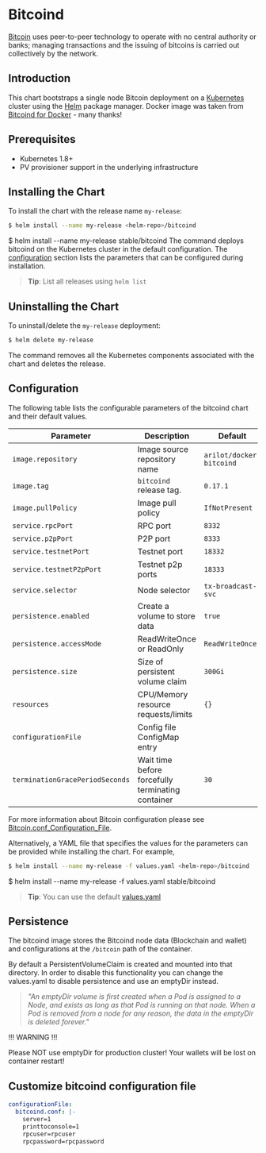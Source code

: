 # Bitcoind

[Bitcoin](https://bitcoin.org/) uses peer-to-peer technology to operate with no central authority or banks;
managing transactions and the issuing of bitcoins is carried out collectively by the network.

## Introduction

This chart bootstraps a single node Bitcoin deployment on a [Kubernetes](http://kubernetes.io) cluster using the [Helm](https://helm.sh) package manager.
Docker image was taken from [Bitcoind for Docker](https://github.com/kylemanna/docker-bitcoind) - many thanks!

## Prerequisites

- Kubernetes 1.8+
- PV provisioner support in the underlying infrastructure

## Installing the Chart

To install the chart with the release name `my-release`:

```bash
$ helm install --name my-release <helm-repo>/bitcoind
```

$ helm install --name my-release stable/bitcoind
The command deploys bitcoind on the Kubernetes cluster in the default configuration.
The [configuration](#configuration) section lists the parameters that can be configured during installation.

> **Tip**: List all releases using `helm list`

## Uninstalling the Chart

To uninstall/delete the `my-release` deployment:

```bash
$ helm delete my-release
```

The command removes all the Kubernetes components associated with the chart and deletes the release.

## Configuration

The following table lists the configurable parameters of the bitcoind chart and their default values.

Parameter                 	 	| Description                        				| Default
------------------------------- | ------------------------------------------------- | ----------------------------------------------------------
`image.repository`         		| Image source repository name       				| `arilot/docker-bitcoind`
`image.tag`                		| `bitcoind` release tag.            				| `0.17.1`
`image.pullPolicy`         		| Image pull policy                  				| `IfNotPresent`
`service.rpcPort`          		| RPC port                           				| `8332`
`service.p2pPort`          		| P2P port                           				| `8333`
`service.testnetPort`      		| Testnet port                       				| `18332`
`service.testnetP2pPort`   		| Testnet p2p ports                  				| `18333`
`service.selector`         		| Node selector                      				| `tx-broadcast-svc`
`persistence.enabled`      		| Create a volume to store data      				| `true`
`persistence.accessMode`   		| ReadWriteOnce or ReadOnly          				| `ReadWriteOnce`
`persistence.size`         		| Size of persistent volume claim    				| `300Gi`
`resources`                		| CPU/Memory resource requests/limits				| `{}`
`configurationFile`        		| Config file ConfigMap entry      				    |
`terminationGracePeriodSeconds` | Wait time before forcefully terminating container | `30`

For more information about Bitcoin configuration please see [Bitcoin.conf_Configuration_File](https://en.bitcoin.it/wiki/Running_Bitcoin#Bitcoin.conf_Configuration_File).

Alternatively, a YAML file that specifies the values for the parameters can be provided while installing the chart. For example,

```bash
$ helm install --name my-release -f values.yaml <helm-repo>/bitcoind
```

$ helm install --name my-release -f values.yaml stable/bitcoind
> **Tip**: You can use the default [values.yaml](values.yaml)

## Persistence

The bitcoind image stores the Bitcoind node data (Blockchain and wallet) and configurations at the `/bitcoin` path of the container.

By default a PersistentVolumeClaim is created and mounted into that directory. In order to disable this functionality
you can change the values.yaml to disable persistence and use an emptyDir instead.

> *"An emptyDir volume is first created when a Pod is assigned to a Node, and exists as long as that Pod is running on that node. When a Pod is removed from a node for any reason, the data in the emptyDir is deleted forever."*

!!! WARNING !!!

Please NOT use emptyDir for production cluster! Your wallets will be lost on container restart!

## Customize bitcoind configuration file

```yaml
configurationFile:
  bitcoind.conf: |-
    server=1
    printtoconsole=1
    rpcuser=rpcuser
    rpcpassword=rpcpassword
```
